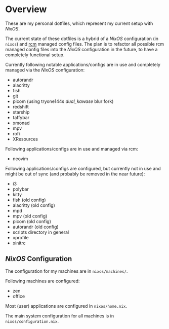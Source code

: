 # Overview

These are my personal dotfiles, which represent my current setup with *NixOS*.

The current state of these dotfiles is a hybrid of a *NixOS* configuration (in `nixos`) and [rcm](https://github.com/thoughtbot/rcm) managed config files.
The plan is to refactor all possible rcm managed config files into the *NixOS* configuration in the future, to have a completely functional setup.

Currently following notable applications/configs are in use and completely managed via the *NixOS* configuration:

* autorandr
* alacritty
* fish
* git
* picom (using tryone144s *dual_kawase* blur fork)
* redshift
* starship
* taffybar
* xmonad
* mpv
* rofi
* XResources

Following applications/configs are in use and managed via rcm:

* neovim

Following applications/configs are configured, but currently not in use and might be out of sync (and probably be removed in the near future):

* i3
* polybar
* kitty
* fish (old config)
* alacritty (old config)
* mpd
* mpv (old config)
* picom (old config)
* autorandr (old config)
* scripts directory in general
* xprofile
* xinitrc

## *NixOS* Configuration

The configuration for my machines are in `nixos/machines/`.

Following machines are configured:

* zen
* office

Most (user) applications are configured in `nixos/home.nix`.

The main system configuration for all machines is in `nixos/configuration.nix`.
